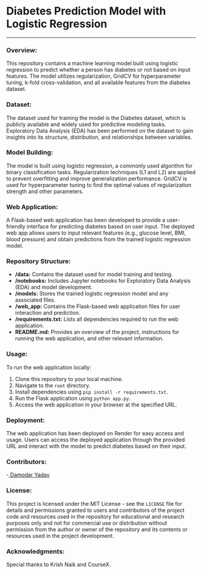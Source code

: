 # Diabetes Prediction Model with Logistic Regression

---

### Overview:

This repository contains a machine learning model built using logistic regression to predict whether a person has diabetes or not based on input features. The model utilizes regularization, GridCV for hyperparameter tuning, k-fold cross-validation, and all available features from the diabetes dataset.

### Dataset:

The dataset used for training the model is the Diabetes dataset, which is publicly available and widely used for predictive modeling tasks. Exploratory Data Analysis (EDA) has been performed on the dataset to gain insights into its structure, distribution, and relationships between variables.

### Model Building:

The model is built using logistic regression, a commonly used algorithm for binary classification tasks. Regularization techniques (L1 and L2) are applied to prevent overfitting and improve generalization performance. GridCV is used for hyperparameter tuning to find the optimal values of regularization strength and other parameters.

### Web Application:

A Flask-based web application has been developed to provide a user-friendly interface for predicting diabetes based on user input. The deployed web app allows users to input relevant features (e.g., glucose level, BMI, blood pressure) and obtain predictions from the trained logistic regression model.

### Repository Structure:

- **/data:** Contains the dataset used for model training and testing.
- **/notebooks:** Includes Jupyter notebooks for Exploratory Data Analysis (EDA) and model development.
- **/models:** Stores the trained logistic regression model and any associated files.
- **/web_app:** Contains the Flask-based web application files for user interaction and prediction.
- **/requirements.txt:** Lists all dependencies required to run the web application.
- **README.md:** Provides an overview of the project, instructions for running the web application, and other relevant information.

### Usage:

To run the web application locally:

1. Clone this repository to your local machine.
2. Navigate to the `root` directory.
3. Install dependencies using `pip install -r requirements.txt`.
4. Run the Flask application using `python app.py`.
5. Access the web application in your browser at the specified URL.

### Deployment:

The web application has been deployed on Render for easy access and usage. Users can access the deployed application through the provided URL and interact with the model to predict diabetes based on their input.

### Contributors:

-[ Damodar Yadav ](https://github.com/daemonX10)


### License:

This project is licensed under the MIT License - see the `LICENSE` file for details and permissions granted to users and contributors of the project code and resources used in the repository for educational and research purposes only and not for commercial use or distribution without permission from the author or owner of the repository and its contents or resources used in the project development. 

### Acknowledgments:

Special thanks to Krish Naik and CourseX.

